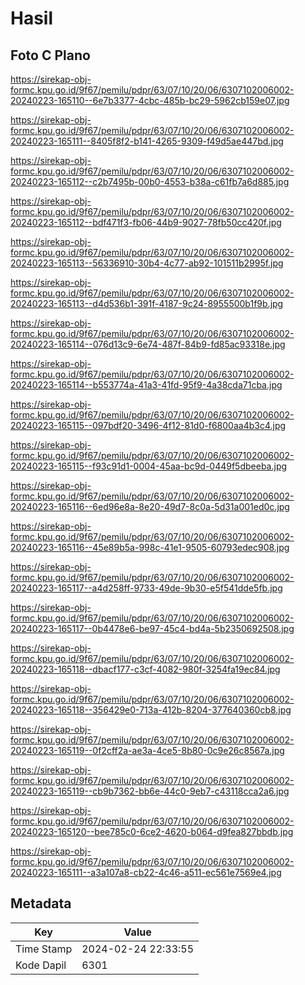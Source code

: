 # Hasil

## Foto C Plano

https://sirekap-obj-formc.kpu.go.id/9f67/pemilu/pdpr/63/07/10/20/06/6307102006002-20240223-165110--6e7b3377-4cbc-485b-bc29-5962cb159e07.jpg

https://sirekap-obj-formc.kpu.go.id/9f67/pemilu/pdpr/63/07/10/20/06/6307102006002-20240223-165111--8405f8f2-b141-4265-9309-f49d5ae447bd.jpg

https://sirekap-obj-formc.kpu.go.id/9f67/pemilu/pdpr/63/07/10/20/06/6307102006002-20240223-165112--c2b7495b-00b0-4553-b38a-c61fb7a6d885.jpg

https://sirekap-obj-formc.kpu.go.id/9f67/pemilu/pdpr/63/07/10/20/06/6307102006002-20240223-165112--bdf471f3-fb06-44b9-9027-78fb50cc420f.jpg

https://sirekap-obj-formc.kpu.go.id/9f67/pemilu/pdpr/63/07/10/20/06/6307102006002-20240223-165113--56336910-30b4-4c77-ab92-101511b2995f.jpg

https://sirekap-obj-formc.kpu.go.id/9f67/pemilu/pdpr/63/07/10/20/06/6307102006002-20240223-165113--d4d536b1-391f-4187-9c24-8955500b1f9b.jpg

https://sirekap-obj-formc.kpu.go.id/9f67/pemilu/pdpr/63/07/10/20/06/6307102006002-20240223-165114--076d13c9-6e74-487f-84b9-fd85ac93318e.jpg

https://sirekap-obj-formc.kpu.go.id/9f67/pemilu/pdpr/63/07/10/20/06/6307102006002-20240223-165114--b553774a-41a3-41fd-95f9-4a38cda71cba.jpg

https://sirekap-obj-formc.kpu.go.id/9f67/pemilu/pdpr/63/07/10/20/06/6307102006002-20240223-165115--097bdf20-3496-4f12-81d0-f6800aa4b3c4.jpg

https://sirekap-obj-formc.kpu.go.id/9f67/pemilu/pdpr/63/07/10/20/06/6307102006002-20240223-165115--f93c91d1-0004-45aa-bc9d-0449f5dbeeba.jpg

https://sirekap-obj-formc.kpu.go.id/9f67/pemilu/pdpr/63/07/10/20/06/6307102006002-20240223-165116--6ed96e8a-8e20-49d7-8c0a-5d31a001ed0c.jpg

https://sirekap-obj-formc.kpu.go.id/9f67/pemilu/pdpr/63/07/10/20/06/6307102006002-20240223-165116--45e89b5a-998c-41e1-9505-60793edec908.jpg

https://sirekap-obj-formc.kpu.go.id/9f67/pemilu/pdpr/63/07/10/20/06/6307102006002-20240223-165117--a4d258ff-9733-49de-9b30-e5f541dde5fb.jpg

https://sirekap-obj-formc.kpu.go.id/9f67/pemilu/pdpr/63/07/10/20/06/6307102006002-20240223-165117--0b4478e6-be97-45c4-bd4a-5b2350692508.jpg

https://sirekap-obj-formc.kpu.go.id/9f67/pemilu/pdpr/63/07/10/20/06/6307102006002-20240223-165118--dbacf177-c3cf-4082-980f-3254fa19ec84.jpg

https://sirekap-obj-formc.kpu.go.id/9f67/pemilu/pdpr/63/07/10/20/06/6307102006002-20240223-165118--356429e0-713a-412b-8204-377640360cb8.jpg

https://sirekap-obj-formc.kpu.go.id/9f67/pemilu/pdpr/63/07/10/20/06/6307102006002-20240223-165119--0f2cff2a-ae3a-4ce5-8b80-0c9e26c8567a.jpg

https://sirekap-obj-formc.kpu.go.id/9f67/pemilu/pdpr/63/07/10/20/06/6307102006002-20240223-165119--cb9b7362-bb6e-44c0-9eb7-c43118cca2a6.jpg

https://sirekap-obj-formc.kpu.go.id/9f67/pemilu/pdpr/63/07/10/20/06/6307102006002-20240223-165120--bee785c0-6ce2-4620-b064-d9fea827bbdb.jpg

https://sirekap-obj-formc.kpu.go.id/9f67/pemilu/pdpr/63/07/10/20/06/6307102006002-20240223-165111--a3a107a8-cb22-4c46-a511-ec561e7569e4.jpg


## Metadata

| Key        | Value               |
| ---------- | ------------------- |
| Time Stamp | 2024-02-24 22:33:55 |
| Kode Dapil | 6301                |



